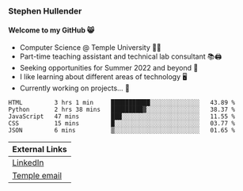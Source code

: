 ### Stephen Hullender
#### Welcome to my GitHub 😸

- Computer Science @ Temple University 🍒🦉
- Part-time teaching assistant and technical lab consultant 📚🖨️
- Seeking opportunities for Summer 2022 and beyond 🚀
- I like learning about different areas of technology 🖥️
- Currently working on projects... 👀

<!--START_SECTION:waka-->
```text
HTML         3 hrs 1 min     ███████████░░░░░░░░░░░░░░   43.89 % 
Python       2 hrs 38 mins   █████████▓░░░░░░░░░░░░░░░   38.37 % 
JavaScript   47 mins         ███░░░░░░░░░░░░░░░░░░░░░░   11.55 % 
CSS          15 mins         █░░░░░░░░░░░░░░░░░░░░░░░░   03.77 % 
JSON         6 mins          ▒░░░░░░░░░░░░░░░░░░░░░░░░   01.65 % 
```
<!--END_SECTION:waka-->

| External Links | 
| -------------- |
| [LinkedIn](https://linkedin.com/in/shullender) |
| [Temple email](mailto:stephull@temple.edu) |

<!--
Here are some ideas to get you started:
- 🔭 I’m currently working on ...
- 🌱 I’m currently learning ...
- 👯 I’m looking to collaborate on ...
- 🤔 I’m looking for help with ...
- 💬 Ask me about ...
- 📫 How to reach me: ...
- 😄 Pronouns: ...
- ⚡ Fun fact: ...
-->
